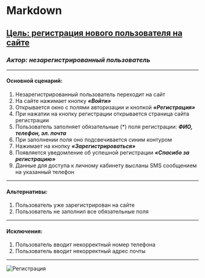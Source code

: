 # Markdown
## **[Цель: регистрация нового пользователя на сайте](https://docs.google.com/document/d/1SkOGukZbeYF0yN17TcHbFHNTIoxm7QRVF9lr05JhCVQ/edit#)**
### ***Актор: незарегистрированный пользователь***
---
#### **Основной сценарий:**
1. Незарегистрированный пользователь переходит на сайт
2. На сайте нажимает кнопку ***«Войти»***
3. Открывается окно с полями авторизации и кнопкой ***«Регистрация»***
4. При нажатии на кнопку регистрации открывается страница сайта регистрации
5. Пользователь заполняет обязательные (*) поля регистрации: ***ФИО, телефон, эл. почта***
6. При заполнении поля оно подсвечивается синим контуром
7. Нажимает на кнопку ***«Зарегистрироваться»***
8. Появляется уведомление об успешной регистрации ***«Спасибо за регистрацию»***
9. Данные для доступа к личному кабинету высланы SMS сообщением на указанный телефон
---
#### **Альтернативы:**
1. Пользователь уже зарегистрирован на сайте
2. Пользователь не заполнил все обязательные поля
---
#### **Исключения:**
1. Пользователь вводит некорректный номер телефона
2. Пользователь вводит некорректный адрес почты
---
![Регистрация](https://yadi.sk/i/FMrKY-bQlJWMIg)
